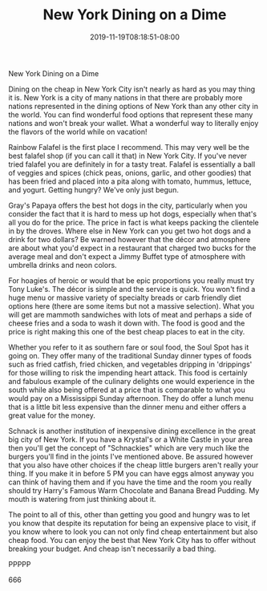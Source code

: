 ﻿---
title: "New York Dining on a Dime"
date: 2019-11-19T08:18:51-08:00
description: "Text Tips for Web Success"
featured_image: "/images/Text.jpg"
tags: ["Text"]
---

New York Dining on a Dime

Dining on the cheap in New York City isn't nearly as hard as you may thing it is. New York is a city of many nations in that there are probably more nations represented in the dining options of New York than any other city in the world. You can find wonderful food options that represent these many nations and won't break your wallet. What a wonderful way to literally enjoy the flavors of the world while on vacation!

Rainbow Falafel is the first place I recommend. This may very well be the best falafel shop (if you can call it that) in New York City. If you've never tried falafel you are definitely in for a tasty treat. Falafel is essentially a ball of veggies and spices (chick peas, onions, garlic, and other goodies) that has been fried and placed into a pita along with tomato, hummus, lettuce, and yogurt. Getting hungry? We've only just begun.

Gray's Papaya offers the best hot dogs in the city, particularly when you consider the fact that it is hard to mess up hot dogs, especially when that's all you do for the price. The price in fact is what keeps packing the clientele in by the droves. Where else in New York can you get two hot dogs and a drink for two dollars? Be warned however that the décor and atmosphere are about what you'd expect in a restaurant that charged two bucks for the average meal and don't expect a Jimmy Buffet type of atmosphere with umbrella drinks and neon colors.

For hoagies of heroic or would that be epic proportions you really must try Tony Luke's. The décor is simple and the service is quick. You won't find a huge menu or massive variety of specialty breads or carb friendly diet options here (there are some items but not a massive selection). What you will get are mammoth sandwiches with lots of meat and perhaps a side of cheese fries and a soda to wash it down with. The food is good and the price is right making this one of the best cheap places to eat in the city.

Whether you refer to it as southern fare or soul food, the Soul Spot has it going on. They offer many of the traditional Sunday dinner types of foods such as fried catfish, fried chicken, and vegetables dripping in 'drippings' for those willing to risk the impending heart attack. This food is certainly and fabulous example of the culinary delights one would experience in the south while also being offered at a price that is comparable to what you would pay on a Mississippi Sunday afternoon. They do offer a lunch menu that is a little bit less expensive than the dinner menu and either offers a great value for the money.

Schnack is another institution of inexpensive dining excellence in the great big city of New York. If you have a Krystal's or a White Castle in your area then you'll get the concept of "Schnackies" which are very much like the burgers you'll find in the joints I've mentioned above. Be assured however that you also have other choices if the cheap little burgers aren't really your thing. If you make it in before 5 PM you can have eggs almost anyway you can think of having them and if you have the time and the room you really should try Harry's Famous Warm Chocolate and Banana Bread Pudding. My mouth is watering from just thinking about it.

The point to all of this, other than getting you good and hungry was to let you know that despite its reputation for being an expensive place to visit, if you know where to look you can not only find cheap entertainment but also cheap food. You can enjoy the best that New York City has to offer without breaking your budget. And cheap isn't necessarily a bad thing.

PPPPP

666

